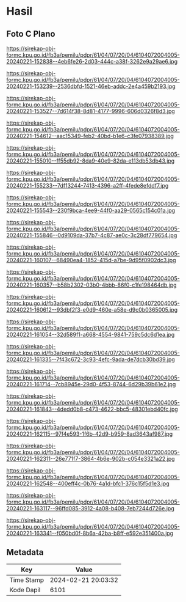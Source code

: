 # Hasil

## Foto C Plano

https://sirekap-obj-formc.kpu.go.id/fb3a/pemilu/pdpr/61/04/07/20/04/6104072004005-20240221-152838--4eb6fe26-2d03-444c-a38f-3262e9a29ae6.jpg

https://sirekap-obj-formc.kpu.go.id/fb3a/pemilu/pdpr/61/04/07/20/04/6104072004005-20240221-153239--2536dbfd-1521-46eb-addc-2e4a459b2193.jpg

https://sirekap-obj-formc.kpu.go.id/fb3a/pemilu/pdpr/61/04/07/20/04/6104072004005-20240221-153527--7d614f38-8d81-4177-9996-606d0326f8d3.jpg

https://sirekap-obj-formc.kpu.go.id/fb3a/pemilu/pdpr/61/04/07/20/04/6104072004005-20240221-154612--aac15349-feb2-40bd-b1e6-c3fe07938389.jpg

https://sirekap-obj-formc.kpu.go.id/fb3a/pemilu/pdpr/61/04/07/20/04/6104072004005-20240221-155010--ff55db92-8da9-40e9-82da-e113db53db43.jpg

https://sirekap-obj-formc.kpu.go.id/fb3a/pemilu/pdpr/61/04/07/20/04/6104072004005-20240221-155233--7df13244-7413-4396-a2ff-4fede8efddf7.jpg

https://sirekap-obj-formc.kpu.go.id/fb3a/pemilu/pdpr/61/04/07/20/04/6104072004005-20240221-155543--230f9bca-4ee9-44f0-aa29-0565c154c01a.jpg

https://sirekap-obj-formc.kpu.go.id/fb3a/pemilu/pdpr/61/04/07/20/04/6104072004005-20240221-155846--0d9109da-37b7-4c87-ae0c-3c28df779654.jpg

https://sirekap-obj-formc.kpu.go.id/fb3a/pemilu/pdpr/61/04/07/20/04/6104072004005-20240221-160107--68490ea4-1852-415d-a7be-9d95f0902dc3.jpg

https://sirekap-obj-formc.kpu.go.id/fb3a/pemilu/pdpr/61/04/07/20/04/6104072004005-20240221-160357--b58b2302-03b0-4bbb-86f0-c1fe198464db.jpg

https://sirekap-obj-formc.kpu.go.id/fb3a/pemilu/pdpr/61/04/07/20/04/6104072004005-20240221-160612--93dbf2f3-e0d9-460e-a58e-d9c0b0365005.jpg

https://sirekap-obj-formc.kpu.go.id/fb3a/pemilu/pdpr/61/04/07/20/04/6104072004005-20240221-161054--32d589f1-a668-4554-9841-759c5dc6d1ea.jpg

https://sirekap-obj-formc.kpu.go.id/fb3a/pemilu/pdpr/61/04/07/20/04/6104072004005-20240221-161335--7f43c672-3c93-4efc-9ada-de7dcb30bd39.jpg

https://sirekap-obj-formc.kpu.go.id/fb3a/pemilu/pdpr/61/04/07/20/04/6104072004005-20240221-161714--7cb8945e-29d0-4f53-8744-6d29b39b61e2.jpg

https://sirekap-obj-formc.kpu.go.id/fb3a/pemilu/pdpr/61/04/07/20/04/6104072004005-20240221-161843--4dedd0b8-c473-4622-bbc5-48301ebd40fc.jpg

https://sirekap-obj-formc.kpu.go.id/fb3a/pemilu/pdpr/61/04/07/20/04/6104072004005-20240221-162115--97f4e593-1f6b-42d9-b959-8ad3643af987.jpg

https://sirekap-obj-formc.kpu.go.id/fb3a/pemilu/pdpr/61/04/07/20/04/6104072004005-20240221-162311--26e771f7-3864-4b6e-902b-c054e3321a22.jpg

https://sirekap-obj-formc.kpu.go.id/fb3a/pemilu/pdpr/61/04/07/20/04/6104072004005-20240221-162548--400eff4c-0b76-4a1d-bfc1-376c15f5d1e3.jpg

https://sirekap-obj-formc.kpu.go.id/fb3a/pemilu/pdpr/61/04/07/20/04/6104072004005-20240221-163117--96ffd085-3912-4a08-b408-7eb7244d726e.jpg

https://sirekap-obj-formc.kpu.go.id/fb3a/pemilu/pdpr/61/04/07/20/04/6104072004005-20240221-163341--f050bd0f-8b6a-42ba-b8ff-e592e351400a.jpg


## Metadata

| Key        | Value               |
| ---------- | ------------------- |
| Time Stamp | 2024-02-21 20:03:32 |
| Kode Dapil | 6101                |



